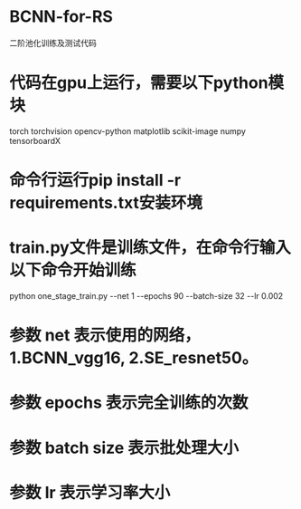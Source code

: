 # BCNN-for-RS
二阶池化训练及测试代码

# 代码在gpu上运行，需要以下python模块
torch
torchvision
opencv-python
matplotlib
scikit-image
numpy
tensorboardX
# 命令行运行pip install -r requirements.txt安装环境

# train.py文件是训练文件，在命令行输入以下命令开始训练
python one_stage_train.py --net 1 --epochs 90 --batch-size 32 --lr 0.002

# 参数 net 表示使用的网络，1.BCNN_vgg16, 2.SE_resnet50。
# 参数 epochs 表示完全训练的次数
# 参数 batch size 表示批处理大小
# 参数 lr 表示学习率大小
